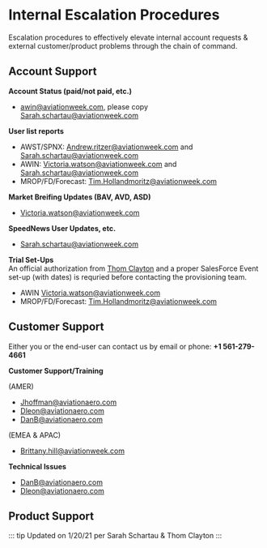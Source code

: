 # Internal Escalation Procedures

Escalation procedures to effectively elevate internal account requests & external customer/product problems through the chain of command.

## Account Support

**Account Status (paid/not paid, etc.)**

- [awin@aviationweek.com](mailto:awin@aviationweek.com), please copy [Sarah.schartau@aviationweek.com](mailto:Sarah.schartau@aviationweek.com)

**User list reports**

- AWST/SPNX: [Andrew.ritzer@aviationweek.com](mailto:Andrew.ritzer@aviationweek.com) and [Sarah.schartau@aviationweek.com](mailto:Sarah.schartau@aviationweek.com)
- AWIN: [Victoria.watson@aviationweek.com](mailto:Victoria.watson@aviationweek.com) and [Sarah.schartau@aviationweek.com](mailto:Sarah.schartau@aviationweek.com)
- MROP/FD/Forecast: [Tim.Hollandmoritz@aviationweek.com](mailto:Tim.Hollandmoritz@aviationweek.com)

**Market Breifing Updates (BAV, AVD, ASD)**

- [Victoria.watson@aviationweek.com](mailto:Victoria.watson@aviationweek.com)

**SpeedNews User Updates, etc.**

- [Sarah.schartau@aviationweek.com](mailto:Sarah.schartau@aviationweek.com)

**Trial Set-Ups**  
An official authorization from [Thom Clayton](mailto:thom.clayton@aviationweek.com) and a proper SalesForce Event set-up (with dates) is requried before contacting the provisioning team.

- AWIN [Victoria.watson@aviationweek.com](mailto:Victoria.watson@aviationweek.com)
- MROP/FD/Forecast: [Tim.Hollandmoritz@aviationweek.com](mailto:Tim.Hollandmoritz@aviationweek.com)

## Customer Support

Either you or the end-user can contact us by email or phone: **+1 561-279-4661**

**Customer Support/Training**

(AMER)

- [Jhoffman@aviationaero.com](mailto:jhoffman@aviationaero.com)
- [Dleon@aviationaero.com](mailto:dleon@aviationaero.com)
- [DanB@aviationaero.com](mailto:danb@aviationaero.com)

(EMEA & APAC)

- [Brittany.hill@aviationweek.com](mailto:Brittany.hill@aviationweek.com)

**Technical Issues**

- [DanB@aviationaero.com](mailto:danb@aviationaero.com)
- [Dleon@aviationaero.com](mailto:dleon@aviationaero.com)

## Product Support

::: tip Updated on
1/20/21 per Sarah Schartau & Thom Clayton
:::
